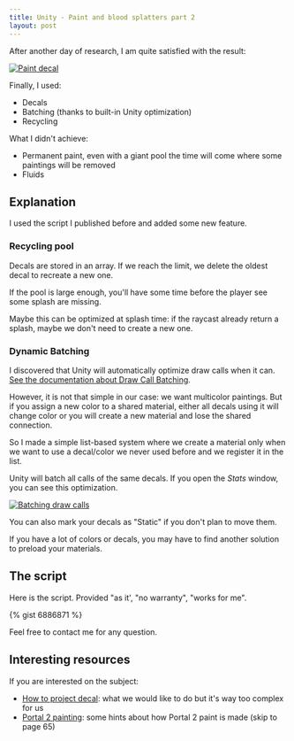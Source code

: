 ```yaml
---
title: Unity - Paint and blood splatters part 2
layout: post
---
```


After another day of research, I am quite satisfied with the result:

[  ![Paint decal][url_img_result]  ][url_img_result]

Finally, I used:

- Decals
- Batching (thanks to built-in Unity optimization)
- Recycling

What I didn't achieve:
- Permanent paint, even with a giant pool the time will come where some paintings will be removed
- Fluids

## Explanation

I used the script I published before and added some new feature.

### Recycling pool

Decals are stored in an array. If we reach the limit, we delete the oldest decal to recreate a new one.

If the pool is large enough, you'll have some time before the player see some splash are missing.

Maybe this can be optimized at splash time: if the raycast already return a splash, maybe we don't need to create a new one.

### Dynamic Batching

I discovered that Unity will automatically optimize draw calls when it can. [See the documentation about Draw Call Batching](http://docs.unity3d.com/Documentation/Manual/DrawCallBatching.html).

However, it is not that simple in our case: we want multicolor paintings. But if you assign a new color to a shared material, either all decals using it will change color or you will create a new material and lose the shared connection.

So I made a simple list-based system where we create a material only when we want to use a decal/color we never used before and we register it in the list.

Unity will batch all calls of the same decals. If you open the _Stats_ window, you can see this optimization.

[  ![Batching draw calls][url_img_batching]  ][url_img_batching]

You can also mark your decals as "Static" if you don't plan to move them.

If you have a lot of colors or decals, you may have to find another solution to preload your materials.

## The script

Here is the script. Provided "as it', "no warranty", "works for me".

{% gist 6886871 %}

Feel free to contact me for any question.

## Interesting resources

If you are interested on the subject:

- [How to project decal](http://blog.wolfire.com/2009/06/how-to-project-decals/): what we would like to do but it's way too complex for us
- [Portal 2 painting](http://www.valvesoftware.com/publications/2011/gdc_2011_grimes_nonstandard_textures.pdf): some hints about how Portal 2 paint is made (skip to page 65)

[url_img_result]: {{site.url}}/static/content/posts/2013-10-09/paint.png

[url_img_batching]: {{site.url}}/static/content/posts/2013-10-09/batching.png
